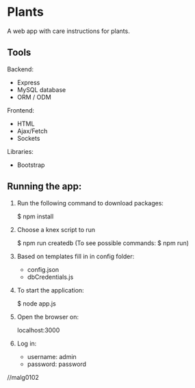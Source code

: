 # Plants

A web app with care instructions for plants.

## Tools

Backend:

- Express
- MySQL database 
- ORM / ODM

Frontend:

- HTML
- Ajax/Fetch
- Sockets

Libraries:

- Bootstrap

## Running the app:

1. Run the following command to download packages:

     $ npm install

2. Choose a knex script to run

     $ npm run createdb
    (To see possible commands: $ npm run)

3. Based on templates fill in in config folder:

    - config.json
    - dbCredentials.js

4. To start the application:

     $ node app.js

5. Open the browser on:

     localhost:3000

6. Log in:

    - username: admin
    - password: password

//malg0102